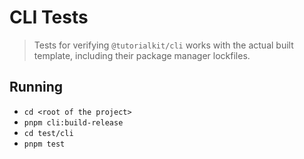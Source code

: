 # CLI Tests

> Tests for verifying `@tutorialkit/cli` works with the actual built template, including their package manager lockfiles.

## Running

- `cd <root of the project>`
- `pnpm cli:build-release`
- `cd test/cli`
- `pnpm test`

